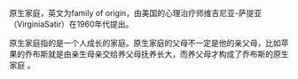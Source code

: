 
原生家庭，英文为family of origin，由美国的心理治疗师维吉尼亚-萨提亚（VirginiaSatir）在1960年代提出。

原生家庭指的是一个人成长的家庭。原生家庭的父母不一定是他的亲父母，比如苹果的乔布斯就是由亲生母亲交给养父母抚养长大，而养父母才构成了乔布斯的原生家庭 。











<!--stackedit_data:
eyJoaXN0b3J5IjpbLTEzODkzOTM4NTUsODI0OTg5MTcwXX0=
-->